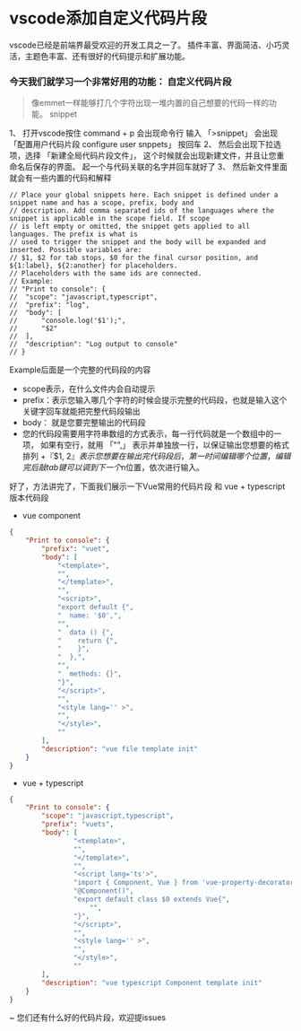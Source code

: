 # vscode添加自定义代码片段

vscode已经是前端界最受欢迎的开发工具之一了。
插件丰富、界面简洁、小巧灵活，主题色丰富、还有很好的代码提示和扩展功能。

### 今天我们就学习一个非常好用的功能： **自定义代码片段**
> 像emmet一样能够打几个字符出现一堆内置的自己想要的代码一样的功能。 snippet

1、 打开vscode按住 command + p 会出现命令行   输入 「>snippet」      会出现 「配置用户代码片段  configure user snppets」 按回车
2、 然后会出现下拉选项，选择 「新建全局代码片段文件」， 这个时候就会出现新建文件，并且让您重命名后保存的界面。 起一个与代码关联的名字并回车就好了
3、 然后新文件里面就会有一些内置的代码和解释
```
// Place your global snippets here. Each snippet is defined under a snippet name and has a scope, prefix, body and 
// description. Add comma separated ids of the languages where the snippet is applicable in the scope field. If scope 
// is left empty or omitted, the snippet gets applied to all languages. The prefix is what is 
// used to trigger the snippet and the body will be expanded and inserted. Possible variables are: 
// $1, $2 for tab stops, $0 for the final cursor position, and ${1:label}, ${2:another} for placeholders. 
// Placeholders with the same ids are connected.
// Example:
// "Print to console": {
// 	"scope": "javascript,typescript",
// 	"prefix": "log",
// 	"body": [
// 		"console.log('$1');",
// 		"$2"
// 	],
// 	"description": "Log output to console"
// }
```

Example后面是一个完整的代码段的内容

+ scope表示，在什么文件内会自动提示
+ prefix：表示您输入哪几个字符的时候会提示完整的代码段，也就是输入这个关键字回车就能把完整代码段输出
+ body： 就是您要完整输出的代码段
+ 您的代码段需要用字符串数组的方式表示，每一行代码就是一个数组中的一项， 如果有空行，就用   「"",」 表示并单独放一行，以保证输出您想要的格式排列
+『$1, $2』表示您想要在输出完代码段后，第一时间编辑哪个位置，编辑完后 敲tab键可以调到下一个$n位置，依次进行输入。

好了，方法讲完了，下面我们展示一下Vue常用的代码片段  和 vue + typescript 版本代码段
+ vue component
```json
{
    "Print to console": {
        "prefix": "vuet",
        "body": [
            "<template>",
            "",
            "</template>",
            "",
            "<script>",
            "export default {",
            "  name: '$0',",
            "",
            "  data () {",
            "    return {",
            "    }",
            "  },",
            "",
            "  methods: {}",
            "}",
            "</script>",
            "",
            "<style lang='' >",
            "",
            "</style>",
            ""
        ],
        "description": "vue file template init"
    }
}
```

+ vue + typescript
```json
{
	"Print to console": {
		"scope": "javascript,typescript",
		"prefix": "vuets",
		"body": [
				"<template>",
				"",
				"</template>",
				"",
				"<script lang='ts'>",
				"import { Component, Vue } from 'vue-property-decorator'",
				"@Component()",
				"export default class $0 extends Vue{",
					"",
				"}",
				"</script>",
				"",
				"<style lang='' >",
				"",
				"</style>",
				""
		],
		"description": "vue typescript Component template init"
	}
}
```

~ 您们还有什么好的代码片段，欢迎提issues
